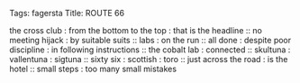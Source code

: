 Tags: fagersta
Title: ROUTE 66
  
the cross club : from the bottom to the top : that is the headline :: no meeting hijack : by suitable suits :: labs : on the run :: all done : despite poor discipline : in following instructions :: the cobalt lab : connected :: skultuna : vallentuna : sigtuna :: sixty six : scottish : toro :: just across the road : is the hotel :: small steps : too many small mistakes 